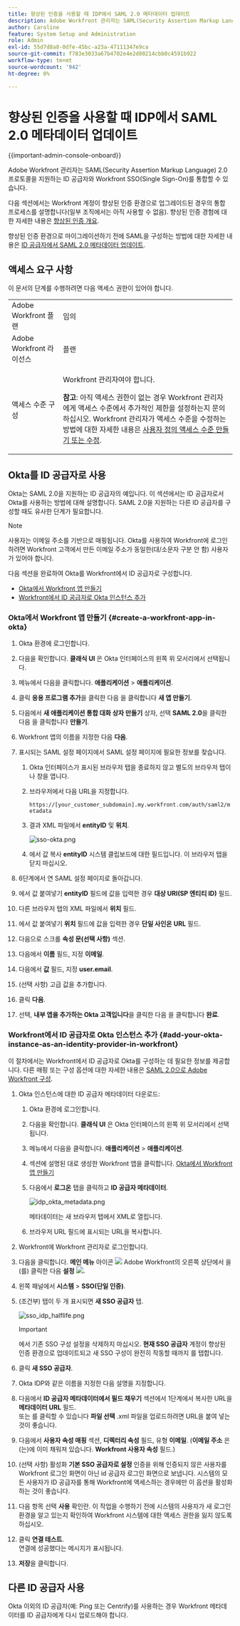 ```yaml
---
title: 향상된 인증을 사용할 때 IDP에서 SAML 2.0 메타데이터 업데이트
description: Adobe Workfront 관리자는 SAML(Security Assertion Markup Language) 2.0 프로토콜을 지원하는 ID 공급자와 Workfront SSO(Single Sign-On)를 통합할 수 있습니다.
author: Caroline
feature: System Setup and Administration
role: Admin
exl-id: 55d7d8a8-0dfe-45bc-a23a-47111347e9ca
source-git-commit: f783e3033a67b4702e4e2d80214cbb0c4591b922
workflow-type: tm+mt
source-wordcount: '942'
ht-degree: 0%

---
```


# 향상된 인증을 사용할 때 IDP에서 SAML 2.0 메타데이터 업데이트

<!-- enhanced authentication is no longer available for workfront customers -->

{{important-admin-console-onboard}}

Adobe Workfront 관리자는 SAML(Security Assertion Markup Language) 2.0 프로토콜을 지원하는 ID 공급자와 Workfront SSO(Single Sign-On)를 통합할 수 있습니다.

다음 섹션에서는 Workfront 계정이 향상된 인증 환경으로 업그레이드된 경우의 통합 프로세스를 설명합니다(일부 조직에서는 아직 사용할 수 없음). 향상된 인증 경험에 대한 자세한 내용은 [향상된 인증 개요](../../../administration-and-setup/manage-workfront/security/get-started-enhanced-authentication.md).

향상된 인증 환경으로 마이그레이션하기 전에 SAML을 구성하는 방법에 대한 자세한 내용은 [ID 공급자에서 SAML 2.0 메타데이터 업데이트](../../../administration-and-setup/add-users/single-sign-on/update-saml-2-metadata-ip.md).


## 액세스 요구 사항

이 문서의 단계를 수행하려면 다음 액세스 권한이 있어야 합니다.

<table style="table-layout:auto"> 
 <col> 
 <col> 
 <tbody> 
  <tr> 
   <td role="rowheader">Adobe Workfront 플랜</td> 
   <td>임의</td> 
  </tr> 
  <tr> 
   <td role="rowheader">Adobe Workfront 라이선스</td> 
   <td>플랜</td> 
  </tr> 
  <tr> 
   <td role="rowheader">액세스 수준 구성</td> 
   <td> <p>Workfront 관리자여야 합니다.</p> <p><b>참고</b>: 아직 액세스 권한이 없는 경우 Workfront 관리자에게 액세스 수준에서 추가적인 제한을 설정하는지 문의하십시오. Workfront 관리자가 액세스 수준을 수정하는 방법에 대한 자세한 내용은 <a href="../../../administration-and-setup/add-users/configure-and-grant-access/create-modify-access-levels.md" class="MCXref xref">사용자 정의 액세스 수준 만들기 또는 수정</a>.</p> </td> 
  </tr> 
 </tbody> 
</table>

## Okta를 ID 공급자로 사용

Okta는 SAML 2.0을 지원하는 ID 공급자의 예입니다. 이 섹션에서는 ID 공급자로서 Okta를 사용하는 방법에 대해 설명합니다. SAML 2.0을 지원하는 다른 ID 공급자를 구성할 때도 유사한 단계가 필요합니다.

>[!NOTE]
>
>사용자는 이메일 주소를 기반으로 매핑됩니다. Okta를 사용하여 Workfront에 로그인하려면 Workfront 고객에서 만든 이메일 주소가 동일한(대/소문자 구분 안 함) 사용자가 있어야 합니다.

다음 섹션을 완료하여 Okta를 Workfront에서 ID 공급자로 구성합니다.

* [Okta에서 Workfront 앱 만들기](#create-a-workfront-app-in-okta)
* [Workfront에서 ID 공급자로 Okta 인스턴스 추가](#add-your-okta-instance-as-an-identity-provider-in-workfront)

### Okta에서 Workfront 앱 만들기 {#create-a-workfront-app-in-okta}

1. Okta 환경에 로그인합니다.
1. 다음을 확인합니다. **클래식 UI** 은 Okta 인터페이스의 왼쪽 위 모서리에서 선택됩니다.
1. 메뉴에서 다음을 클릭합니다. **애플리케이션** > **애플리케이션**.

1. 클릭 **응용 프로그램 추가**&#x200B;을 클릭한 다음 을 클릭합니다 **새 앱 만들기**.

1. 다음에서 **새 애플리케이션 통합 대화 상자 만들기** 상자, 선택 **SAML 2.0**&#x200B;을 클릭한 다음 을 클릭합니다 **만들기**.

1. Workfront 앱의 이름을 지정한 다음 **다음**.
1. 표시되는 SAML 설정 페이지에서 SAML 설정 페이지에 필요한 정보를 찾습니다.

   1. Okta 인터페이스가 표시된 브라우저 탭을 종료하지 않고 별도의 브라우저 탭이나 창을 엽니다.
   1. 브라우저에서 다음 URL을 지정합니다.

      `https://[your_customer_subdomain].my.workfront.com/auth/saml2/metadata`

   1. 결과 XML 파일에서 **entityID** 및 **위치**.

      ![sso-okta.png](assets/sso-okta.png)

   1. 에서 값 복사 **entityID** 시스템 클립보드에 대한 필드입니다. 이 브라우저 탭을 닫지 마십시오.

1. 6단계에서 연 SAML 설정 페이지로 돌아갑니다.
1. 에서 값 붙여넣기 **entityID** 필드에 값을 입력한 경우 **대상 URI(SP 엔티티 ID)** 필드.

1. 다른 브라우저 탭의 XML 파일에서 **위치** 필드.
1. 에서 값 붙여넣기 **위치** 필드에 값을 입력한 경우 **단일 사인온** **URL** 필드.

1. 다음으로 스크롤 **속성 문(선택 사항)** 섹션.
1. 다음에서 **이름** 필드, 지정 **이메일**.

1. 다음에서 **값** 필드, 지정 **user.email**.

1. (선택 사항) 고급 값을 추가합니다.
1. 클릭 **다음**.
1. 선택, **내부 앱을 추가하는 Okta 고객입니다**&#x200B;을 클릭한 다음 을 클릭합니다 **완료**.

### Workfront에서 ID 공급자로 Okta 인스턴스 추가 {#add-your-okta-instance-as-an-identity-provider-in-workfront}

이 절차에서는 Workfront에서 ID 공급자로 Okta를 구성하는 데 필요한 정보를 제공합니다. 다른 매핑 또는 구성 옵션에 대한 자세한 내용은 [SAML 2.0으로 Adobe Workfront 구성](../../../administration-and-setup/add-users/single-sign-on/configure-workfront-saml-2.md).

1. Okta 인스턴스에 대한 ID 공급자 메타데이터 다운로드:

   1. Okta 환경에 로그인합니다.
   1. 다음을 확인합니다. **클래식 UI** 은 Okta 인터페이스의 왼쪽 위 모서리에서 선택됩니다.
   1. 메뉴에서 다음을 클릭합니다. **애플리케이션** > **애플리케이션**.

   1. 섹션에 설명된 대로 생성한 Workfront 앱을 클릭합니다. [Okta에서 Workfront 앱 만들기](#create-a-workfront-app-in-okta)
   1. 다음에서 **로그온** 탭을 클릭하고 **ID 공급자 메타데이터**.

      ![idp_okta_metadata.png](assets/idp-okta-metadata.png)

      메타데이터는 새 브라우저 탭에서 XML로 열립니다.

   1. 브라우저 URL 필드에 표시되는 URL을 복사합니다.

1. Workfront에 Workfront 관리자로 로그인합니다.
1. 다음을 클릭합니다. **메인 메뉴** 아이콘 ![](assets/main-menu-icon.png) Adobe Workfront의 오른쪽 상단에서 을(를) 클릭한 다음 **설정** ![](assets/gear-icon-settings.png).

1. 왼쪽 패널에서 **시스템** > **SSO(단일 인증)**.

1. (조건부) 탭이 두 개 표시되면 **새 SSO 공급자** 탭.

   ![sso_idp_halflife.png](assets/sso-idp-halflife-350x234.png)

   >[!IMPORTANT]
   >
   >에서 기존 SSO 구성 설정을 삭제하지 마십시오. **현재 SSO 공급자** 계정이 향상된 인증 환경으로 업데이트되고 새 SSO 구성이 완전히 작동할 때까지 를 탭합니다.

1. 클릭 **새 SSO 공급자**.
1. Okta IDP와 같은 이름을 지정한 다음 설명을 지정합니다.
1. 다음에서 **ID 공급자 메타데이터에서 필드 채우기** 섹션에서 1단계에서 복사한 URL을 **메타데이터 URL** 필드.\
   또는 를 클릭할 수 있습니다 **파일 선택** .xml 파일을 업로드하려면 URL을 붙여 넣는 것이 좋습니다.

1. 다음에서 **사용자 속성 매핑** 섹션, **디렉터리 속성** 필드, 유형 **이메일**. (**이메일 주소** 은(는)에 이미 채워져 있습니다. **Workfront 사용자 속성** 필드.)

1. (선택 사항) 활성화 **기본 SSO 공급자로 설정** 인증을 위해 인증되지 않은 사용자를 Workfront 로그인 화면이 아닌 id 공급자 로그인 화면으로 보냅니다. 시스템의 모든 사용자가 ID 공급자를 통해 Workfront에 액세스하는 경우에만 이 옵션을 활성화하는 것이 좋습니다.
1. 다음 항목 선택 **사용** 확인란. 이 작업을 수행하기 전에 시스템의 사용자가 새 로그인 환경을 알고 있는지 확인하여 Workfront 시스템에 대한 액세스 권한을 잃지 않도록 하십시오.
1. 클릭 **연결 테스트**.\
   연결에 성공했다는 메시지가 표시됩니다.

1. **저장**&#x200B;을 클릭합니다.

## 다른 ID 공급자 사용

Okta 이외의 ID 공급자(예: Ping 또는 Centrify)를 사용하는 경우 Workfront 메타데이터를 ID 공급자에게 다시 업로드해야 합니다.
